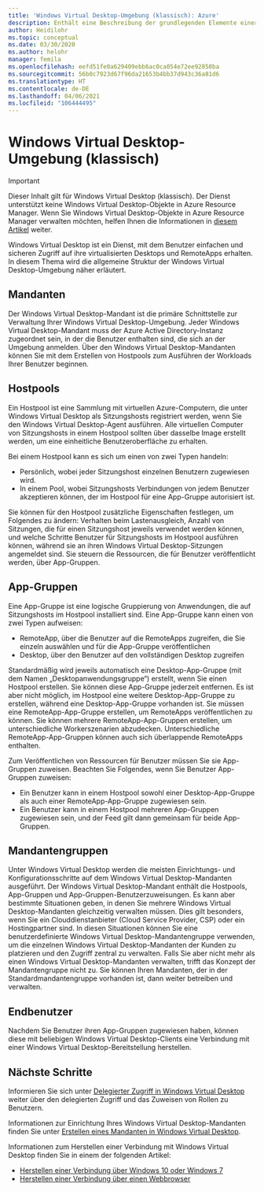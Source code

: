 ```yaml
---
title: 'Windows Virtual Desktop-Umgebung (klassisch): Azure'
description: Enthält eine Beschreibung der grundlegenden Elemente einer Windows Virtual Desktop-Umgebung (klassisch).
author: Heidilohr
ms.topic: conceptual
ms.date: 03/30/2020
ms.author: helohr
manager: femila
ms.openlocfilehash: eefd51fe0a629409ebb6ac0ca054e72ee92850ba
ms.sourcegitcommit: 56b0c7923d67f96da21653b4bb37d943c36a81d6
ms.translationtype: HT
ms.contentlocale: de-DE
ms.lasthandoff: 04/06/2021
ms.locfileid: "106444495"
---
```

# <a name="windows-virtual-desktop-classic-environment"></a>Windows Virtual Desktop-Umgebung (klassisch)

>[!IMPORTANT]
>Dieser Inhalt gilt für Windows Virtual Desktop (klassisch). Der Dienst unterstützt keine Windows Virtual Desktop-Objekte in Azure Resource Manager. Wenn Sie Windows Virtual Desktop-Objekte in Azure Resource Manager verwalten möchten, helfen Ihnen die Informationen in [diesem Artikel](../environment-setup.md) weiter.

Windows Virtual Desktop ist ein Dienst, mit dem Benutzer einfachen und sicheren Zugriff auf ihre virtualisierten Desktops und RemoteApps erhalten. In diesem Thema wird die allgemeine Struktur der Windows Virtual Desktop-Umgebung näher erläutert.

## <a name="tenants"></a>Mandanten

Der Windows Virtual Desktop-Mandant ist die primäre Schnittstelle zur Verwaltung Ihrer Windows Virtual Desktop-Umgebung. Jeder Windows Virtual Desktop-Mandant muss der Azure Active Directory-Instanz zugeordnet sein, in der die Benutzer enthalten sind, die sich an der Umgebung anmelden. Über den Windows Virtual Desktop-Mandanten können Sie mit dem Erstellen von Hostpools zum Ausführen der Workloads Ihrer Benutzer beginnen.

## <a name="host-pools"></a>Hostpools

Ein Hostpool ist eine Sammlung mit virtuellen Azure-Computern, die unter Windows Virtual Desktop als Sitzungshosts registriert werden, wenn Sie den Windows Virtual Desktop-Agent ausführen. Alle virtuellen Computer von Sitzungshosts in einem Hostpool sollten über dasselbe Image erstellt werden, um eine einheitliche Benutzeroberfläche zu erhalten.

Bei einem Hostpool kann es sich um einen von zwei Typen handeln:

- Persönlich, wobei jeder Sitzungshost einzelnen Benutzern zugewiesen wird.
- In einem Pool, wobei Sitzungshosts Verbindungen von jedem Benutzer akzeptieren können, der im Hostpool für eine App-Gruppe autorisiert ist.

Sie können für den Hostpool zusätzliche Eigenschaften festlegen, um Folgendes zu ändern: Verhalten beim Lastenausgleich, Anzahl von Sitzungen, die für einen Sitzungshost jeweils verwendet werden können, und welche Schritte Benutzer für Sitzungshosts im Hostpool ausführen können, während sie an ihren Windows Virtual Desktop-Sitzungen angemeldet sind. Sie steuern die Ressourcen, die für Benutzer veröffentlicht werden, über App-Gruppen.

## <a name="app-groups"></a>App-Gruppen

Eine App-Gruppe ist eine logische Gruppierung von Anwendungen, die auf Sitzungshosts im Hostpool installiert sind. Eine App-Gruppe kann einen von zwei Typen aufweisen:

- RemoteApp, über die Benutzer auf die RemoteApps zugreifen, die Sie einzeln auswählen und für die App-Gruppe veröffentlichen
- Desktop, über den Benutzer auf den vollständigen Desktop zugreifen

Standardmäßig wird jeweils automatisch eine Desktop-App-Gruppe (mit dem Namen „Desktopanwendungsgruppe“) erstellt, wenn Sie einen Hostpool erstellen. Sie können diese App-Gruppe jederzeit entfernen. Es ist aber nicht möglich, im Hostpool eine weitere Desktop-App-Gruppe zu erstellen, während eine Desktop-App-Gruppe vorhanden ist. Sie müssen eine RemoteApp-App-Gruppe erstellen, um RemoteApps veröffentlichen zu können. Sie können mehrere RemoteApp-App-Gruppen erstellen, um unterschiedliche Workerszenarien abzudecken. Unterschiedliche RemoteApp-App-Gruppen können auch sich überlappende RemoteApps enthalten.

Zum Veröffentlichen von Ressourcen für Benutzer müssen Sie sie App-Gruppen zuweisen. Beachten Sie Folgendes, wenn Sie Benutzer App-Gruppen zuweisen:

- Ein Benutzer kann in einem Hostpool sowohl einer Desktop-App-Gruppe als auch einer RemoteApp-App-Gruppe zugewiesen sein.
- Ein Benutzer kann in einem Hostpool mehreren App-Gruppen zugewiesen sein, und der Feed gilt dann gemeinsam für beide App-Gruppen.

## <a name="tenant-groups"></a>Mandantengruppen

Unter Windows Virtual Desktop werden die meisten Einrichtungs- und Konfigurationsschritte auf dem Windows Virtual Desktop-Mandanten ausgeführt. Der Windows Virtual Desktop-Mandant enthält die Hostpools, App-Gruppen und App-Gruppen-Benutzerzuweisungen. Es kann aber bestimmte Situationen geben, in denen Sie mehrere Windows Virtual Desktop-Mandanten gleichzeitig verwalten müssen. Dies gilt besonders, wenn Sie ein Clouddienstanbieter (Cloud Service Provider, CSP) oder ein Hostingpartner sind. In diesen Situationen können Sie eine benutzerdefinierte Windows Virtual Desktop-Mandantengruppe verwenden, um die einzelnen Windows Virtual Desktop-Mandanten der Kunden zu platzieren und den Zugriff zentral zu verwalten. Falls Sie aber nicht mehr als einen Windows Virtual Desktop-Mandanten verwalten, trifft das Konzept der Mandantengruppe nicht zu. Sie können Ihren Mandanten, der in der Standardmandantengruppe vorhanden ist, dann weiter betreiben und verwalten.

## <a name="end-users"></a>Endbenutzer

Nachdem Sie Benutzer ihren App-Gruppen zugewiesen haben, können diese mit beliebigen Windows Virtual Desktop-Clients eine Verbindung mit einer Windows Virtual Desktop-Bereitstellung herstellen.

## <a name="next-steps"></a>Nächste Schritte

Informieren Sie sich unter [Delegierter Zugriff in Windows Virtual Desktop](delegated-access-virtual-desktop-2019.md) weiter über den delegierten Zugriff und das Zuweisen von Rollen zu Benutzern.

Informationen zur Einrichtung Ihres Windows Virtual Desktop-Mandanten finden Sie unter [Erstellen eines Mandanten in Windows Virtual Desktop](tenant-setup-azure-active-directory.md).

Informationen zum Herstellen einer Verbindung mit Windows Virtual Desktop finden Sie in einem der folgenden Artikel:

- [Herstellen einer Verbindung über Windows 10 oder Windows 7](connect-windows-7-10-2019.md)
- [Herstellen einer Verbindung über einen Webbrowser](connect-web-2019.md)
